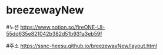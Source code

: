 # breezewayNew

#노션
https://www.notion.so/fireONE-UI-55dd635e821042b382d51b931a3eb59f

#주소
https://ssnc-heesu.github.io/breezewayNew/layout.html
